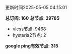 更新时间2025-05-05 04:15:01

**总订阅: 160**
**总节点: 29785**
- vless节点: 9468
- hysteria2节点: 2

**google ping有效节点: 315**
